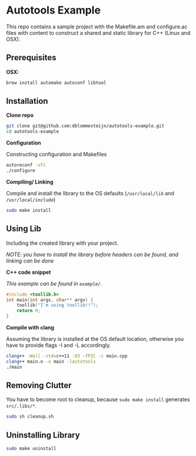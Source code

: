 # Autotools Example

This repo contains a sample project with the Makefile.am and configure.ac files with content to construct a shared and static library for C++ (Linux and OSX).

## Prerequisites

**OSX:**
```bash
brew install automake autoconf libtool
```


## Installation

**Clone repo**

```bash
git clone git@github.com:dblommesteijn/autotools-example.git
cd autotools-example
```

**Configuration**

Constructing configuration and Makefiles

```bash
autoreconf -vfi
./configure
```

**Compiling/ Linking**

Compile and install the library to the OS defaults (`/usr/local/lib` and `/usr/local/include`)

```bash
sudo make install
```


## Using Lib

Including the created library with your project. 

*NOTE: you have to install the library before headers can be found, and linking can be done*

**C++ code snippet**

*This example can be found in `example/`.*

```cpp
#include <toollib.h>
int main(int args, char** argv) {
	toollib("I'm using toollib!!");	
	return 0;
}
```

**Compile with clang**

Assuming the library is installed at the OS default location, otherwise you have to provide flags -I and -L accordingly.

```bash
clang++ -Wall -std=c++11 -O3 -fPIC -c main.cpp
clang++ main.o -o main -lautotools
./main
```

## Removing Clutter

You have to become root to cleanup, because `sudo make install` generates `src/.libs/*`.

```bash
sudo sh cleanup.sh
```

## Uninstalling Library

```bash
sudo make uninstall
```

